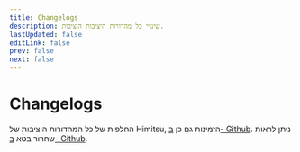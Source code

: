 ```yaml
---
title: Changelogs
description: שינויי כל מהדורות היציבות היציבות.
lastUpdated: false
editLink: false
prev: false
next: false
---
```


# Changelogs

החלפות של כל המהדורות היציבות של Himitsu, הזמינות גם כן [ב- Github](https://github.com/RepoDevil/Himitsu/releases). ניתן לראות שחרור בטא [ב- Github](https://github.com/RepoDevil/TsubakiBuilder/releases).

<ChangelogsList />
